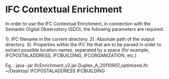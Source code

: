IFC Contextual Enrichment
=========================


In order to use the IFC Contextual Enrichment, in connection with the Semantic Digital Observatory (SDO), the following parameters are required.

1). IFC filename in the current directory.
2). Absolute path of the output directory.
3). Properties within the IFC file that are to be parsed in order to extract possible location names, separated by a space (for example, IFCPOSTALADDRESS, IFCBUILDING, IFCORGANIZATION, etc.)

Eg. : java -jar ifcEnrichment_v2.jar Duplex_A_20110907_optimized.ifc ~/Desktop/ IFCPOSTALADDRESS IFCBUILDING
